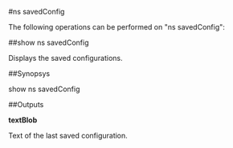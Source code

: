 #ns savedConfig

The following operations can be performed on "ns savedConfig":


##show ns savedConfig

Displays the saved configurations.


##Synopsys

show ns savedConfig


##Outputs

<b>textBlob</b>
Text of the last saved configuration.



